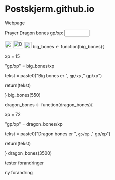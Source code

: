 # Postskjerm.github.io
Webpage


<label for="quantity">Prayer Dragon bones gp/xp:</label>
<input type="number" id="quantity" name="quantity" min="1" max="51000">












<img width="23" height="23" alt="Prayer_icon" src="https://github.com/user-attachments/assets/b4631664-ecf1-49e9-b1f7-64b0d83c502e" />


<img width="31" height="24" alt="Dragon_bones" src="https://github.com/user-attachments/assets/b6f75f70-1588-4086-a245-e9c78c360ddd" />

<img width="23" height="20" alt="Big_bones" src="https://github.com/user-attachments/assets/32ef2615-526c-4ff0-93ba-c96a2a907752" />
big_bones <- function(big_bones){
  
  xp = 15
    
  "gp/xp" = big_bones/xp 
  
  tekst = paste0("Big bones er ", 
                 `gp/xp` ," gp/xp")
  
  return(tekst)
  
}
big_bones(550)


dragon_bones <- function(dragon_bones){
  
  xp = 72
  
  "gp/xp" = dragon_bones/xp 
  
  tekst = paste0("Dragon bones er ", 
                 `gp/xp` ," gp/xp")
  
  return(tekst)
  
}
dragon_bones(3500)



tester forandringer 

ny forandring